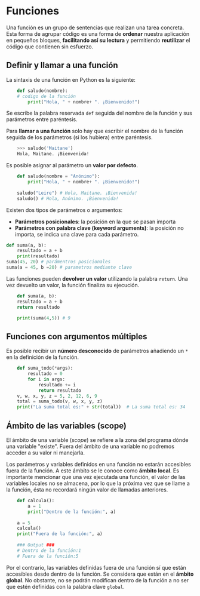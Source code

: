 # Funciones
Una función es un grupo de sentencias que realizan una tarea concreta. Esta forma de agrupar código es una forma de **ordenar** nuestra aplicación en pequeños bloques, **facilitando así su lectura** y permitiendo **reutilizar** el código que contienen sin esfuerzo.

## Definir y llamar a una función

La sintaxis de una función en Python es la siguiente:

```python
    def saludo(nombre):
	# codigo de la función
    	print("Hola, " + nombre+ ". ¡Bienvenido!")
```
	
Se escribe la palabra reservada `def` seguida del nombre de la función y sus parámetros entre paréntesis.

Para **llamar a una función** solo hay que escribir el nombre de la función seguida de los parámetros (si los hubiera) entre paréntesis.

```python
    >>> saludo('Maitane')
    Hola, Maitane. ¡Bienvenida!
```

Es posible asignar al parámetro un **valor por defecto**.

```python
    def saludo(nombre = "Anónimo"):  
    	print("Hola, " + nombre+ ". ¡Bienvenido!")
    
    saludo("Leire") # Hola, Maitane. ¡Bienvenida!
    saludo() # Hola, Anónimo. ¡Bienvenida!
```
Existen dos tipos de parámetros o argumentos:

 - **Parámetros posicionales**: la posición en la que se pasan importa
 - **Parámetros con palabra clave (keyword arguments)**: la posición no
   importa, se indica una clave para cada parámetro.

```python
def suma(a, b):
	resultado = a + b
	print(resultado)
suma(45, 20) # parámentros posicionales
suma(a = 45, b =20) # parametros mediante clave
```

Las funciones pueden **devolver un valor** utilizando la palabra `return`. Una vez devuelto un valor, la función finaliza su ejecución.

```python
    def suma(a, b):
	resultado = a + b
	return resultado

    print(suma(4,5)) # 9
```

## Funciones con argumentos múltiples

Es posible recibir un **número desconocido** de parámetros añadiendo un `*` en la definición de la función.

```python
    def suma_todo(*args):
    	resultado = 0
    	for i in args:
    		resultado += i
    		return resultado
    v, w, x, y, z = 5, 2, 12, 6, 9
    total = suma_todo(v, w, x, y, z)
    print("La suma total es:" + str(total))  # La suma total es: 34
```

## Ámbito de las variables (scope)
El ámbito de una variable (*scope*) se refiere a la zona del programa dónde una variable "existe". Fuera del ámbito de una variable no podremos acceder a su valor ni manejarla.

Los parámetros y variables definidos en una función no estarán accesibles fuera de la función. A este ámbito se le conoce como **ámbito local**. Es importante mencionar que una vez ejecutada una función, el valor de las variables locales no se almacena, por lo que la próxima vez que se llame a la función, ésta no recordará ningún valor de llamadas anteriores.

```python
    def calcula():
    	a = 1
    	print("Dentro de la función:", a)
    
    a = 5
    calcula()
    print("Fuera de la función:", a)
    
    ### Output ###
    # Dentro de la función:1
    # Fuera de la función:5
```

Por el contrario, las variables definidas fuera de una función sí que están accesibles desde dentro de la función. Se considera que están en el **ámbito global**. No obstante, no se podrán modifican dentro de la función a no ser que estén definidas con la palabra clave `global`.

